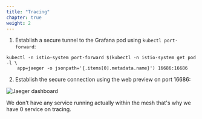 ```yaml
---
title: "Tracing"
chapter: true
weight: 2
---
```


1. Establish a secure tunnel to the Grafana pod using `kubectl port-forward`:

```
kubectl -n istio-system port-forward $(kubectl -n istio-system get pod -l \
    app=jaeger -o jsonpath='{.items[0].metadata.name}') 16686:16686
```
2. Establish the secure connection using the web preview on port 16686:

![Jaeger dashboard](/images/jaeger-dashboard.png?width=50pc)

We don't have any service running actually within the mesh that's why we have 0 service on tracing.
